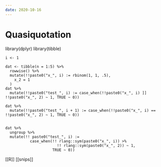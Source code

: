 ```yaml
---
date: 2020-10-16
---
```


# Quasiquotation

library(dplyr)
    library(tibble)

    i <- 1

    dat <- tibble(n = 1:5) %>%
      rowwise() %>%
      mutate(!!paste0("x_", i) := rbinom(1, 1, .5),
        x_2 = 1
      )
    dat %>%
      mutate(!!paste0("test_", i) := case_when(!!paste0("x_", i) ]] !!paste0("x_", 2) ~ 1, TRUE ~ 0))

    dat %>%
      mutate(!!paste0("test_", i + 1) := case_when(!!paste0("x_", i) == !!paste0("x_", 2) ~ 1, TRUE ~ 0))


    dat %>%
      ungroup %>%
      mutate(!! paste0("test_", i) := 
               case_when(!! rlang::sym(paste0("x_", i)) >% 
                           !! rlang::sym(paste0("x_", 2)) ~ 1,
                         TRUE ~ 0))

[[R]]
[[snips]]
